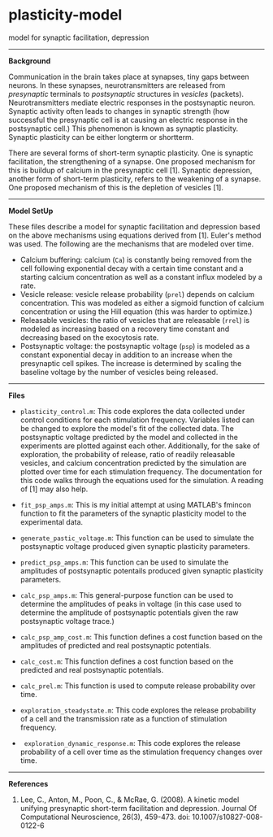 # plasticity-model
model for synaptic facilitation, depression

---

**Background**

Communication in the brain takes place at synapses, tiny gaps between neurons. In these synapses, neurotransmitters are released from _presynaptic_ terminals to _postsynaptic_ structures in _vesicles_ (packets). Neurotransmitters mediate electric responses in the postsynaptic neuron. Synaptic activity often leads to changes in synaptic strength (how successful the presynaptic cell is at causing an electric response in the postsynaptic cell.) This phenomenon is known as synaptic plasticity. Synaptic plasticity can be either longterm or shortterm.

There are several forms of short-term synaptic plasticity. One is synaptic facilitation, the strengthening of a synapse. One proposed mechanism for this is buildup of calcium in the presynaptic cell [1]. Synaptic depression, another form of short-term plasticity, refers to the weakening of a synapse. One proposed mechanism of this is the depletion of vesicles [1].

---

**Model SetUp**

These files describe a model for synaptic facilitation and depression based on the above mechanisms using equations derived from [1]. Euler's method was used. The following are the mechanisms that are modeled over time.
- Calcium buffering: calcium (``Ca``) is constantly being removed from the cell following exponential decay with a certain time constant and a starting calcium concentration as well as a constant influx modeled by a rate.
- Vesicle release: vesicle release probability (``prel``) depends on calcium concentration. This was modeled as either a sigmoid function of calcium concentration or using the Hill equation (this was harder to optimize.)
- Releasable vesicles: the ratio of vesicles that are releasable (``rrel``) is modeled as increasing based on a recovery time constant and decreasing based on the exocytosis rate.
- Postsynaptic voltage: the postsynaptic voltage (``psp``) is modeled as a constant exponential decay in addition to an increase when the presynaptic cell spikes. The increase is determined by scaling the baseline voltage by the number of vesicles being released.

---

**Files**
- ``plasticity_control.m``: This code explores the data collected under control conditions for each stimulation frequency. Variables listed can be changed to explore the model's fit of the collected data. The postsynaptic voltage predicted by the model and collected in the experiments are plotted against each other. Additionally, for the sake of exploration, the probability of release, ratio of readily releasable vesicles, and calcium concentration predicted by the simulation are plotted over time for each stimulation frequency. The documentation for this code walks through the equations used for the simulation. A reading of [1] may also help.
- ``fit_psp_amps.m``: This is my initial attempt at using MATLAB's fmincon function to fit the parameters of the synaptic plasticity model to the experimental data.
- ``generate_pastic_voltage.m``: This function can be used to simulate the postsynaptic voltage produced given synaptic plasticity parameters.
- ``predict_psp_amps.m``: This function can be used to simulate the amplitudes of postsynaptic potentails produced given synaptic plasticity parameters.
- ``calc_psp_amps.m``: This general-purpose function can be used to determine the amplitudes of peaks in voltage (in this case used to determine the amplitude of postsynaptic potentials given the raw postsynaptic voltage trace.)
- ``calc_psp_amp_cost.m``: This function defines a cost function based on the amplitudes of predicted and real postsynaptic potentials.
-  ``calc_cost.m``: This function defines a cost function based on the predicted and real postsynaptic potentials.
- ``calc_prel.m``: This function is used to compute release probability over time.

- ``exploration_steadystate.m``: This code explores the release probability of a cell and the transmission rate as a function of stimulation frequency.
- `` exploration_dynamic_response.m``: This code explores the release probability of a cell over time as the stimulation frequency changes over time.

---

**References**
1. Lee, C., Anton, M., Poon, C., & McRae, G. (2008). A kinetic model unifying presynaptic short-term facilitation and depression. Journal Of Computational Neuroscience, 26(3), 459-473. doi: 10.1007/s10827-008-0122-6

